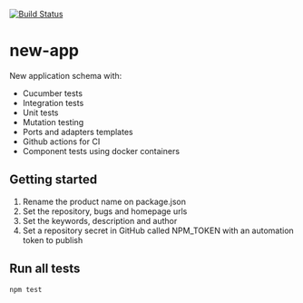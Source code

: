 [![Build Status](https://travis-ci.org/unsegnor/new-app.svg?branch=master)](https://travis-ci.org/unsegnor/new-app)

# new-app
New application schema with:
- Cucumber tests
- Integration tests
- Unit tests
- Mutation testing
- Ports and adapters templates
- Github actions for CI
- Component tests using docker containers

## Getting started
1. Rename the product name on package.json
2. Set the repository, bugs and homepage urls
3. Set the keywords, description and author
4. Set a repository secret in GitHub called NPM_TOKEN with an automation token to publish

## Run all tests

    npm test